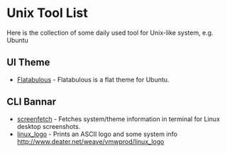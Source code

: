 # Unix Tool List

Here is the collection of some daily used tool for Unix-like system, e.g. Ubuntu

## UI Theme
- [Flatabulous](https://blog.anmoljagetia.me/flatabulous-ubuntu-theme/) - Flatabulous is a flat theme for Ubuntu.

## CLI Bannar
- [screenfetch](https://github.com/KittyKatt/screenFetch) - Fetches system/theme information in terminal for Linux desktop screenshots.
- [linux_logo](http://www.deater.net/weave/vmwprod/linux_logo/) - Prints an ASCII logo and some system info http://www.deater.net/weave/vmwprod/linux_logo
